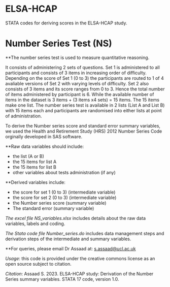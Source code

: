 # ELSA-HCAP
STATA codes for deriving scores in the ELSA-HCAP study.

# Number Series Test (NS)

**The number series test is used to measure quantitative reasoning. 

It consists of administering 2 sets of questions. Set 1 is administered to all participants and consists of 3 items in increasing order of difficulty. Depending on the score of Set 1 (0 to 3) the participants are routed to 1 of 4 avaliable versions of Set 2 with varying levels of difficulty. Set 2 also consists of 3 items and its score ranges from 0 to 3. Hence the total number of items administered by participant is 6. While the available number of items in the dataset is 3 items + (3 items x4 sets) = 15 items. The 15 items make one list. The number series test is available in 2 lists (List A and List B) with 15 items each and participants are randomised into either lists at point of administration.   

To derive the Number series score and standard error summary variables, we used the Health and Retirement Study (HRS) 2012 Number Series Code orginally developed in SAS software.

**Raw data variables should include:
* the list (A or B)
* the 15 items for list A 
* the 15 items for list B
* other variables about tests administration (if any)

**Derived variables include:
* the score for set 1 (0 to 3) (intermediate variable)
* the score for set 2 (0 to 3) (intermediate variable)
* the Number series score (summary variable)
* The standard error (summary variable)

*The excel file NS_variables.xlsx* includes details about the raw data variables, labels and coding. 

*The Stata code file Number_series.do* includes data management steps and derivation steps of the intermediate and summary variables.

**For queries, please email Dr Assaad at: s.assaad@ucl.ac.uk

*Usage*: this code is provided under the creative commons license as an open source subject to citation.

*Citation*:  Assaad S. 2023. ELSA-HCAP study: Derivation of the Number Series summary variables. STATA 17 code, version 1.0. 






